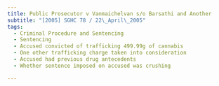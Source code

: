 ```yaml
---
title: Public Prosecutor v Vanmaichelvan s/o Barsathi and Another 
subtitle: "[2005] SGHC 78 / 22\_April\_2005"
tags:
  - Criminal Procedure and Sentencing
  - Sentencing
  - Accused convicted of trafficking 499.99g of cannabis
  - One other trafficking charge taken into consideration
  - Accused had previous drug antecedents
  - Whether sentence imposed on accused was crushing

---
```


